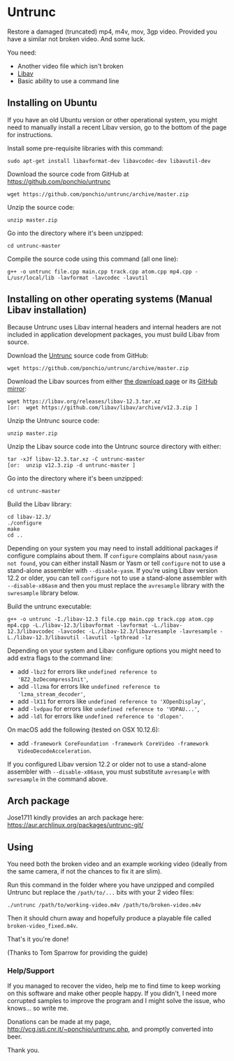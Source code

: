Untrunc
=======

Restore a damaged (truncated) mp4, m4v, mov, 3gp video. Provided you have a similar not broken video. And some luck.

You need:

* Another video file which isn't broken
* [Libav](https://libav.org/)
* Basic ability to use a command line


## Installing on Ubuntu

If you have an old Ubuntu version or other operational system, you might need to manually install a recent Libav version, go to the bottom of the page for instructions.

Install some pre-requisite libraries with this command:

    sudo apt-get install libavformat-dev libavcodec-dev libavutil-dev

Download the source code from GitHub at https://github.com/ponchio/untrunc

    wget https://github.com/ponchio/untrunc/archive/master.zip

Unzip the source code:

    unzip master.zip

Go into the directory where it's been unzipped:

    cd untrunc-master

Compile the source code using this command (all one line):

    g++ -o untrunc file.cpp main.cpp track.cpp atom.cpp mp4.cpp -L/usr/local/lib -lavformat -lavcodec -lavutil


## Installing on other operating systems (Manual Libav installation)

Because Untrunc uses Libav internal headers and internal headers are not included in application development packages, you must build Libav from source.

Download the [Untrunc](https://github.com/ponchio/untrunc) source code from GitHub:

    wget https://github.com/ponchio/untrunc/archive/master.zip

Download the Libav sources from either [the download page](https://libav.org/download/) or its [GitHub mirror](https://github.com/libav/libav/releases):

    wget https://libav.org/releases/libav-12.3.tar.xz
    [or:  wget https://github.com/libav/libav/archive/v12.3.zip ]

Unzip the Untrunc source code:

    unzip master.zip

Unzip the Libav source code into the Untrunc source directory with either:

    tar -xJf libav-12.3.tar.xz -C untrunc-master
    [or:  unzip v12.3.zip -d untrunc-master ]

Go into the directory where it's been unzipped:

    cd untrunc-master

Build the Libav library:

    cd libav-12.3/
    ./configure
    make
    cd ..

Depending on your system you may need to install additional packages if configure complains about them.
If `configure` complains about `nasm/yasm not found`, you can either install Nasm or Yasm or tell `configure` not to use a stand-alone assembler with `--disable-yasm`.
If you're using Libav version 12.2 or older, you can tell `configure` not to use a stand-alone assembler with `--disable-x86asm` and then you must replace the `avresample` library with the `swresample` library below.

Build the untrunc executable:

    g++ -o untrunc -I./libav-12.3 file.cpp main.cpp track.cpp atom.cpp mp4.cpp -L./libav-12.3/libavformat -lavformat -L./libav-12.3/libavcodec -lavcodec -L./libav-12.3/libavresample -lavresample -L./libav-12.3/libavutil -lavutil -lpthread -lz

Depending on your system and Libav configure options you might need to add extra flags to the command line:
- add `-lbz2`   for errors like `undefined reference to 'BZ2_bzDecompressInit'`,
- add `-llzma`  for errors like `undefined reference to 'lzma_stream_decoder'`,
- add `-lX11`   for errors like `undefined reference to 'XOpenDisplay'`,
- add `-lvdpau` for errors like `undefined reference to 'VDPAU...'`,
- add `-ldl`    for errors like `undefined reference to 'dlopen'`.

On macOS add the following (tested on OSX 10.12.6):
- add `-framework CoreFoundation -framework CoreVideo -framework VideoDecodeAcceleration`.

If you configured Libav version 12.2 or older not to use a stand-alone assembler with `--disable-x86asm`, you must substitute `avresample` with `swresample` in the command above.


## Arch package

Jose1711 kindly provides an arch package here: https://aur.archlinux.org/packages/untrunc-git/


## Using

You need both the broken video and an example working video (ideally from the same camera, if not the chances to fix it are slim).

Run this command in the folder where you have unzipped and compiled Untrunc but replace the `/path/to/...` bits with your 2 video files:

    ./untrunc /path/to/working-video.m4v /path/to/broken-video.m4v

Then it should churn away and hopefully produce a playable file called `broken-video_fixed.m4v`.

That's it you're done!

(Thanks to Tom Sparrow for providing the guide)


### Help/Support

If you managed to recover the video, help me to find time to keep working on this software and make other people happy.
If you didn't, I need more corrupted samples to improve the program and I might solve the issue, who knows... so write me.

Donations can be made at my page, http://vcg.isti.cnr.it/~ponchio/untrunc.php, and promptly converted into beer.

Thank you.
